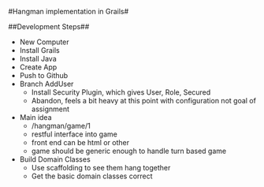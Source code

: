 #Hangman implementation in Grails#

##Development Steps##
- New Computer
- Install Grails
- Install Java
- Create App
- Push to Github
- Branch AddUser
  - Install Security Plugin, which gives User, Role, Secured
  - Abandon, feels a bit heavy at this point with configuration not goal of assignment
 - Main idea
   - /hangman/game/1
   - restful interface into game
   - front end can be html or other
   - game should be generic enough to handle turn based game
- Build Domain Classes
	- Use scaffolding to see them hang together
	- Get the basic domain classes correct
	